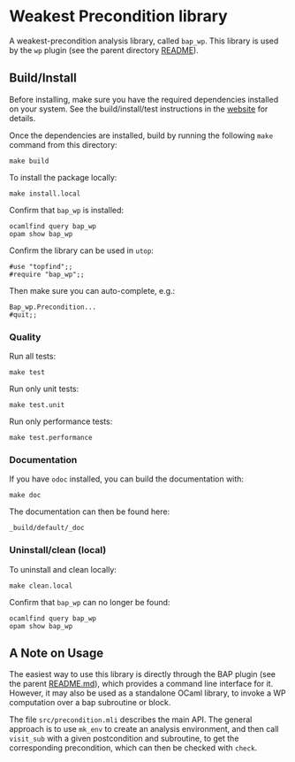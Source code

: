 # Weakest Precondition library

A weakest-precondition analysis library, called `bap_wp`. This library is used by the `wp` plugin (see the parent directory [README](./../../README.md)).


## Build/Install

Before installing, make sure you have the required dependencies installed on your system. See the build/install/test instructions in the [website](https://draperlaboratory.github.io/cbat_tools/installation.html#manual-installation) for details.

Once the dependencies are installed, build by running the following `make` command from this directory:

    make build

To install the package locally:

    make install.local

Confirm that `bap_wp` is installed:

    ocamlfind query bap_wp
    opam show bap_wp

Confirm the library can be used in `utop`:

    #use "topfind";;
    #require "bap_wp";;

Then make sure you can auto-complete, e.g.:

    Bap_wp.Precondition...
    #quit;;


### Quality

Run all tests:

    make test

Run only unit tests:

    make test.unit

Run only performance tests:

    make test.performance


### Documentation

If you have `odoc` installed, you can build the documentation with:

    make doc

The documentation can then be found here:

    _build/default/_doc


### Uninstall/clean (local)

To uninstall and clean locally:

    make clean.local

Confirm that `bap_wp` can no longer be found:

    ocamlfind query bap_wp
    opam show bap_wp


## A Note on Usage

The easiest way to use this library is directly through the BAP plugin (see the parent [README.md](./../../README.md)), which provides a command line interface for it. However, it may also be used as a standalone OCaml library, to invoke a WP computation over a bap subroutine or block.

The file `src/precondition.mli` describes the main API. The general approach is to use `mk_env` to create an analysis environment, and then call `visit_sub` with a given postcondition and subroutine, to get the corresponding precondition, which can then be checked with `check`.
